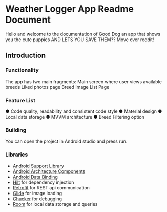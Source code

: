 Weather Logger App Readme Document
===========================================================
Hello and welcome to the documentation of Good Dog an app that shows you the cute puppies AND LETS YOU SAVE THEM?? Move over reddit!

Introduction
-------------

### Functionality
The app has two main fragments: 
    Main screen where user views available breeds
    Liked photos page
    Breed Image List Page

### Feature List
● Code quality, readability and consistent code style
● Material design
● Local data storage
● MVVM architecture 
● Breed Filtering option

### Building
You can open the project in Android studio and press run.

### Libraries
* [Android Support Library][support-lib]
* [Android Architecture Components][arch]
* [Android Data Binding][data-binding]
* [Hilt][hilt] for dependency injection
* [Retrofit][retrofit] for REST api communication
* [Glide][glide] for image loading
* [Chucker][chucker] for debugging
* [Room][room] for local data storage and queries


[support-lib]: https://developer.android.com/topic/libraries/support-library/index.html
[arch]: https://developer.android.com/arch
[data-binding]: https://developer.android.com/topic/libraries/data-binding/index.html
[hilt]: https://github.com/googlecodelabs/android-hilt
[retrofit]: http://square.github.io/retrofit
[glide]: https://github.com/bumptech/glide
[chucker]: https://github.com/ChuckerTeam/chucker
[room]: https://developer.android.com/jetpack/androidx/releases/room

